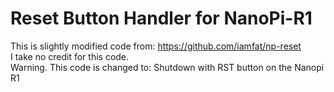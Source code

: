 # Reset Button Handler for NanoPi-R1
This is slightly modified code from: https://github.com/iamfat/np-reset
<br />I take no credit for this code.
<br />Warning. This code is changed to: Shutdown with RST button on the Nanopi R1
